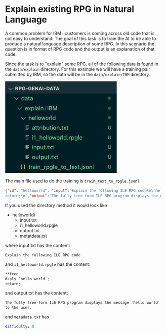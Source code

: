 # Explain existing RPG in Natural Language

A common problem for IBM i customers is coming across old code that is not easy to understand. The goal of this task is to train the AI to be able to produce a natural language description of some RPG.
In this scenario the question is in format of RPG code and the output is an explanation of that code.

Since the task is to "explain" some RPG, all of the following data is found in the `data/explain` directory.
For this example we will have a training pair submitted by IBM, so the data will be in the `data/explain/IBM` directory.

![alt text](../../media/explain_structure.png)

The main file used to do the training is `train_text_to_rpgle.jsonl`

```json
{"id": "helloworld", "input":"Explain the following ILE RPG code\n\nhelloworld.rpgle\n**free;\ndsply ‘hello world’;\n
return;\n","output":"The fully free-form ILE RPG program displays the message ‘hello world’ to the user."}
```

If you used the directory method it would look like

- helloworld\
  - input.txt
  - i1_helloworld.rpgle
  - output.txt
  - metatdata.txt

where input.txt has the content:

```text
Explain the following ILE RPG code
```

and `i1_helloworld.rpgle` has the content:

```rpgle
**free
dsply 'hello world';
return;
```

and output.txt has the content:

```text
The fully free-form ILE RPG program displays the message 'hello world' to the user.
```

and `metadata.txt` has

```yaml
difficulty: 0
```
